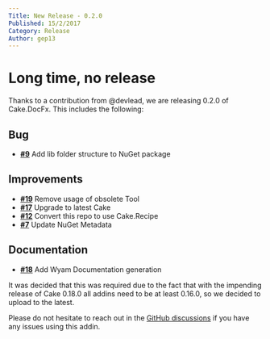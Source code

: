 ```yaml
---
Title: New Release - 0.2.0
Published: 15/2/2017
Category: Release
Author: gep13
---
```


# Long time, no release

Thanks to a contribution from @devlead, we are releasing 0.2.0 of Cake.DocFx.  This includes the following:

## Bug

- [__#9__](https://github.com/cake-contrib/Cake.DocFx/issues/9) Add lib folder structure to NuGet package

## Improvements

- [__#19__](https://github.com/cake-contrib/Cake.DocFx/issues/19) Remove usage of obsolete Tool
- [__#17__](https://github.com/cake-contrib/Cake.DocFx/issues/17) Upgrade to latest Cake
- [__#12__](https://github.com/cake-contrib/Cake.DocFx/issues/12) Convert this repo to use Cake.Recipe
- [__#7__](https://github.com/cake-contrib/Cake.DocFx/issues/7) Update NuGet Metadata

## Documentation

- [__#18__](https://github.com/cake-contrib/Cake.DocFx/issues/18) Add Wyam Documentation generation

It was decided that this was required due to the fact that with the impending release of Cake 0.18.0 all addins need to be at least 0.16.0, so we decided to upload to the latest.

Please do not hesitate to reach out in the [GitHub discussions](https://github.com/cake-build/cake/discussions) if you have any issues using this addin.